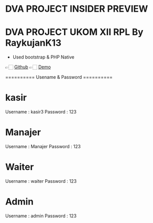 # DVA PROJECT INSIDER PREVIEW
# DVA PROJECT UKOM XII RPL By RaykujanK13

- Used bootstrap & PHP Native


👉🏻 [Github](https://github.com/dva-project-insider-preview/)
👉🏻 [Demo](http://ujikom.ezyro.com/)

========== Usename & Password ==========
# kasir
Username : kasir3
Password : 123

# Manajer
Username : Manajer
Password : 123

# Waiter
Username : waiter
Password : 123

# Admin
Username : admin
Password : 123
